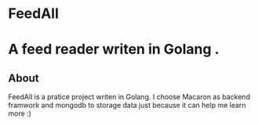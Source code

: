# FeedAll
A feed reader writen in Golang .
=======================
## About
FeedAll is a pratice project writen in Golang.
I choose Macaron as backend framwork and mongodb to storage data just because it can help me learn more :)
